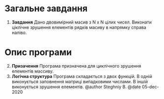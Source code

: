 # Загальне завдання
1. **Завдання**
	Дано двовимірний масив з N x N цілих чисел. Виконати ціклічне зрушення елементів рядків масиву в напрямку справа наліво.

# Опис програми
2. **Призачення**
	Програма призначена для циклічного зрушення елементів массиву.
3. **Логічна структура**
	Програма складається з двох функцій. В одній виконується заповнення матриці випадковими числами. В іншій виконується зрушення елементів.
@author Steghniy B.
@date 05-dec-2020

